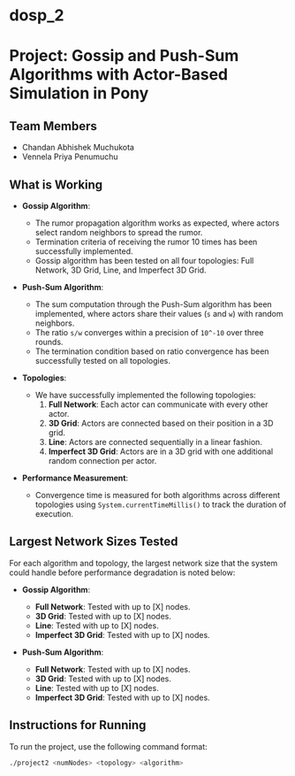 # dosp_2
# Project: Gossip and Push-Sum Algorithms with Actor-Based Simulation in Pony

## Team Members
- Chandan Abhishek Muchukota
- Vennela Priya Penumuchu

## What is Working
- **Gossip Algorithm**:
  - The rumor propagation algorithm works as expected, where actors select random neighbors to spread the rumor.
  - Termination criteria of receiving the rumor 10 times has been successfully implemented.
  - Gossip algorithm has been tested on all four topologies: Full Network, 3D Grid, Line, and Imperfect 3D Grid.
  
- **Push-Sum Algorithm**:
  - The sum computation through the Push-Sum algorithm has been implemented, where actors share their values (`s` and `w`) with random neighbors.
  - The ratio `s/w` converges within a precision of `10^-10` over three rounds.
  - The termination condition based on ratio convergence has been successfully tested on all topologies.
  
- **Topologies**:
  - We have successfully implemented the following topologies:
    1. **Full Network**: Each actor can communicate with every other actor.
    2. **3D Grid**: Actors are connected based on their position in a 3D grid.
    3. **Line**: Actors are connected sequentially in a linear fashion.
    4. **Imperfect 3D Grid**: Actors are in a 3D grid with one additional random connection per actor.
  
- **Performance Measurement**:
  - Convergence time is measured for both algorithms across different topologies using `System.currentTimeMillis()` to track the duration of execution.

## Largest Network Sizes Tested

For each algorithm and topology, the largest network size that the system could handle before performance degradation is noted below:

- **Gossip Algorithm**:
  - **Full Network**: Tested with up to [X] nodes.
  - **3D Grid**: Tested with up to [X] nodes.
  - **Line**: Tested with up to [X] nodes.
  - **Imperfect 3D Grid**: Tested with up to [X] nodes.

- **Push-Sum Algorithm**:
  - **Full Network**: Tested with up to [X] nodes.
  - **3D Grid**: Tested with up to [X] nodes.
  - **Line**: Tested with up to [X] nodes.
  - **Imperfect 3D Grid**: Tested with up to [X] nodes.

## Instructions for Running

To run the project, use the following command format:
```bash
./project2 <numNodes> <topology> <algorithm>
